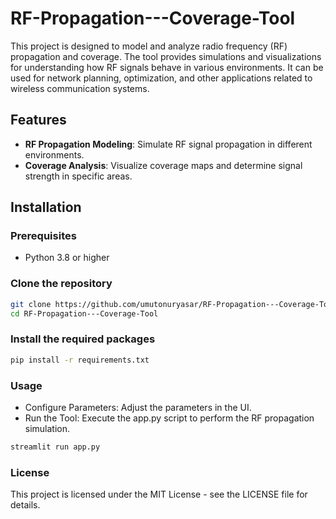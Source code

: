 # RF-Propagation---Coverage-Tool

This project is designed to model and analyze radio frequency (RF) propagation and coverage. The tool provides simulations and visualizations for understanding how RF signals behave in various environments. It can be used for network planning, optimization, and other applications related to wireless communication systems.

## Features

- **RF Propagation Modeling**: Simulate RF signal propagation in different environments.
- **Coverage Analysis**: Visualize coverage maps and determine signal strength in specific areas.

## Installation

### Prerequisites

- Python 3.8 or higher

### Clone the repository

```bash
git clone https://github.com/umutonuryasar/RF-Propagation---Coverage-Tool.git
cd RF-Propagation---Coverage-Tool
```

### Install the required packages

```bash
pip install -r requirements.txt
```

### Usage

- Configure Parameters: Adjust the parameters in the UI.
- Run the Tool: Execute the app.py script to perform the RF propagation simulation.

```bash
streamlit run app.py
```

### License

This project is licensed under the MIT License - see the LICENSE file for details.
